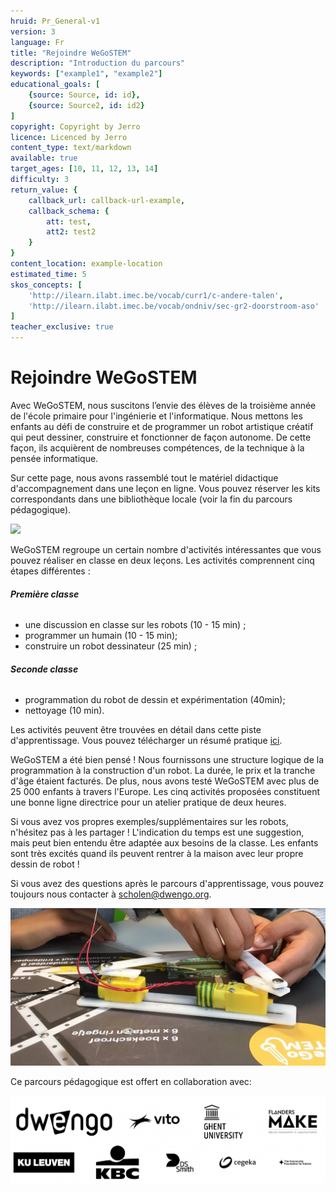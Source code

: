 ```yaml
---
hruid: Pr_General-v1
version: 3
language: Fr
title: "Rejoindre WeGoSTEM"
description: "Introduction du parcours"
keywords: ["example1", "example2"]
educational_goals: [
    {source: Source, id: id}, 
    {source: Source2, id: id2}
]
copyright: Copyright by Jerro
licence: Licenced by Jerro
content_type: text/markdown
available: true
target_ages: [10, 11, 12, 13, 14]
difficulty: 3
return_value: {
    callback_url: callback-url-example,
    callback_schema: {
        att: test,
        att2: test2
    }
}
content_location: example-location
estimated_time: 5
skos_concepts: [
    'http://ilearn.ilabt.imec.be/vocab/curr1/c-andere-talen', 
    'http://ilearn.ilabt.imec.be/vocab/ondniv/sec-gr2-doorstroom-aso'
]
teacher_exclusive: true
---
```


# Rejoindre WeGoSTEM

Avec WeGoSTEM, nous suscitons l’envie des élèves de la troisième année de l'école primaire pour l'ingénierie et l'informatique. Nous mettons les enfants au défi de construire et de programmer un robot artistique créatif qui peut dessiner, construire et fonctionner de façon autonome. De cette façon, ils acquièrent de nombreuses compétences, de la technique à la pensée informatique.  

Sur cette page, nous avons rassemblé tout le matériel didactique d'accompagnement dans une leçon en ligne. Vous pouvez réserver les kits correspondants dans une bibliothèque locale (voir la fin du parcours pédagogique).

![](@youtube/https://www.youtube.com/embed/RqyxGvzavCw)

WeGoSTEM regroupe un certain nombre d'activités intéressantes que vous pouvez réaliser en classe en deux leçons. Les activités comprennent cinq étapes différentes :

###### **Première classe**
* une discussion en classe sur les robots (10 - 15 min) ;
* programmer un humain (10 - 15 min);
* construire un robot dessinateur (25 min) ;
  
###### **Seconde classe**
* programmation du robot de dessin et expérimentation (40min);
* nettoyage (10 min).

Les activités peuvent être trouvées en détail dans cette piste d'apprentissage. Vous pouvez télécharger un résumé pratique [ici](@pdf/embed/WeGoSTEMoverzichtleerkrachten.pdf "Samenvatting WeGoSTEM").

WeGoSTEM a été bien pensé ! Nous fournissons une structure logique de la programmation à la construction d'un robot. La durée, le prix et la tranche d'âge étaient facturés.
De plus, nous avons testé WeGoSTEM avec plus de 25 000 enfants à travers l'Europe. Les cinq activités proposées constituent une bonne ligne directrice pour un atelier pratique de deux heures.

Si vous avez vos propres exemples/supplémentaires sur les robots, n'hésitez pas à les partager ! L'indication du temps est une suggestion, mais peut bien entendu être adaptée aux besoins de la classe. Les enfants sont très excités quand ils peuvent rentrer à la maison avec leur propre dessin de robot !

Si vous avez des questions après le parcours d'apprentissage, vous pouvez toujours nous contacter à [scholen@dwengo.org](scholen@dwengo.org "mail").

![](embed/WeGoSTEM_Front.jpg "close-up")

Ce parcours pédagogique est offert en collaboration avec:

![](embed/Sponsors.png "sponsors")